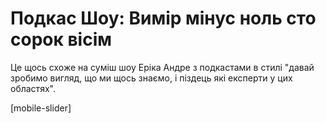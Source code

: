 # Подкас Шоу: Вимір мінус ноль сто сорок вісім

Це щось схоже на суміш шоу Еріка Андре з подкастами в стилі "давай зробимо вигляд, що ми щось знаємо, і піздець які експерти у цих областях".

[mobile-slider]